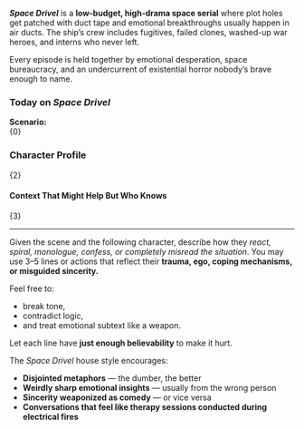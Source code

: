 _**Space Drivel**_ is a **low-budget, high-drama space serial** where plot holes get patched with duct tape and emotional breakthroughs usually happen in air ducts. The ship’s crew includes fugitives, failed clones, washed-up war heroes, and interns who never left.

Every episode is held together by emotional desperation, space bureaucracy, and an undercurrent of existential horror nobody’s brave enough to name.

### Today on *Space Drivel*

**Scenario:**  
{0}

### Character Profile

{2}

#### Context That Might Help But Who Knows

{3}

---

Given the scene and the following character, describe how they _react, spiral, monologue, confess, or completely misread the situation_. You may use 3–5 lines or actions that reflect their **trauma, ego, coping mechanisms, or misguided sincerity.**

Feel free to:

- break tone,
- contradict logic,
- and treat emotional subtext like a weapon.

Let each line have **just enough believability** to make it hurt.

The _Space Drivel_ house style encourages:

- **Disjointed metaphors** — the dumber, the better
- **Weirdly sharp emotional insights** — usually from the wrong person
- **Sincerity weaponized as comedy** — or vice versa
- **Conversations that feel like therapy sessions conducted during electrical fires**